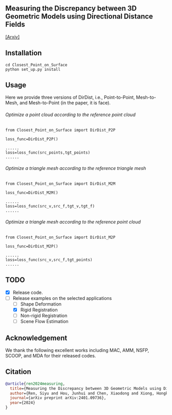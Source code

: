 ## Measuring the Discrepancy between 3D Geometric Models using Directional Distance Fields

[[Arxiv]](https://arxiv.org/abs/2401.09736)

## Installation

```
cd Closest_Point_on_Surface
python set_up.py install
```

## Usage

Here we provide three versions of DirDist, i.e., Point-to-Point, Mesh-to-Mesh, and Mesh-to-Point (in the paper, it is face).

###### Optimize a point cloud according to the reference point cloud

```
from Closest_Point_on_Surface import DirDist_P2P

loss_func=DirDist_P2P()

......
loss=loss_func(src_points,tgt_points)
......
```

###### Optimize a triangle mesh according to the reference triangle mesh

```
from Closest_Point_on_Surface import DirDist_M2M

loss_func=DirDist_M2M()

......
loss=loss_func(src_v,src_f,tgt_v,tgt_f)
......
```

###### Optimize a triangle mesh according to the reference point cloud

```
from Closest_Point_on_Surface import DirDist_M2P

loss_func=DirDist_M2P()

......
loss=loss_func(src_v,src_f,tgt_points)
......
```

## TODO

* [X] Release code.
* [ ] Release examples on the selected applications
  * [ ] Shape Deformation
  * [X] Rigid Registration
  * [ ] Non-rigid Registration
  * [ ] Scene Flow Estimation

## Acknowledgement

We thank the following excellent works including MAC, AMM, NSFP, SCOOP, and MDA for their released codes.

## Citation
```bibtex
@article{ren2024measuring,
  title={Measuring the Discrepancy between 3D Geometric Models using Directional Distance Fields},
  author={Ren, Siyu and Hou, Junhui and Chen, Xiaodong and Xiong, Hongkai and Wang, Wenping},
  journal={arXiv preprint arXiv:2401.09736},
  year={2024}
}
```